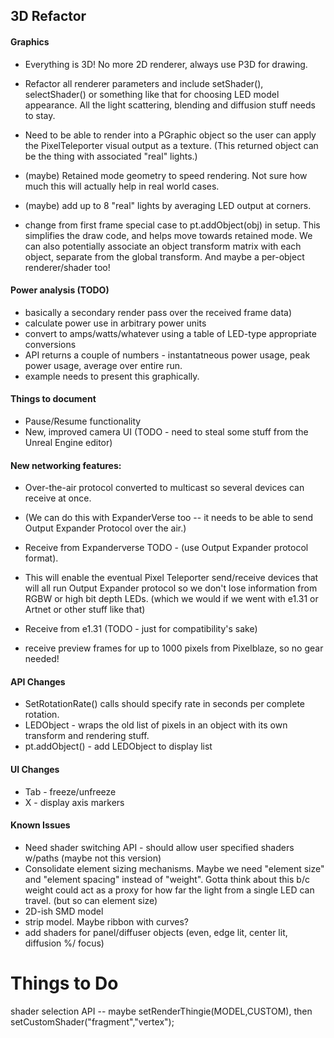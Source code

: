 ## 3D Refactor



#### Graphics
- Everything is 3D! No more 2D renderer, always use P3D for drawing.

- Refactor all renderer parameters and include setShader(), selectShader() or something like that for
choosing LED model appearance.   All the light scattering, blending and diffusion stuff needs to stay.

- Need to be able to render into a PGraphic object so the user can apply the PixelTeleporter visual output as
a texture. (This returned object can be the thing with associated "real" lights.)
- (maybe) Retained mode geometry to speed rendering.  Not sure how much this will actually
 help in real world cases.
- (maybe) add up to 8 "real" lights by averaging LED output at corners. 

- change from first frame special case to pt.addObject(obj) in setup.  This simplifies the draw code, and helps move
towards retained mode.   We can also potentially associate an object transform matrix with each object, separate from
the global transform.   And maybe a per-object renderer/shader too!


#### Power analysis (TODO)
- basically a secondary render pass over the received frame data)
- calculate power use in arbitrary power units
- convert to amps/watts/whatever using a table of LED-type appropriate conversions
- API returns a couple of numbers -  instantatneous power usage, peak power usage, average over entire run.
- example needs to present this graphically.

#### Things to document
- Pause/Resume functionality
- New, improved camera UI (TODO - need to steal some stuff from the Unreal Engine editor)

#### New networking features: 
- Over-the-air protocol converted to multicast so several devices can receive at once.  
- (We can do this with ExpanderVerse too -- it needs to be able to send Output Expander Protocol over the air.)
- Receive from Expanderverse TODO - (use Output Expander protocol format).
- This will enable the eventual Pixel Teleporter send/receive devices that will all run Output Expander protocol so we don't lose information from RGBW or high bit depth LEDs.
 (which we would if we went with e1.31 or Artnet or other stuff like that)

- Receive from e1.31 (TODO - just for compatibility's sake)
- receive preview frames for up to 1000 pixels from Pixelblaze, so no gear needed!

#### API Changes
- SetRotationRate() calls should specify rate in seconds per complete rotation.
- LEDObject - wraps the old list of pixels in an object with its own transform and rendering stuff.
- pt.addObject() - add LEDObject to display list

#### UI Changes
- Tab - freeze/unfreeze
- X - display axis markers

#### Known Issues
- Need shader switching API - should allow user specified shaders w/paths (maybe not this version)
- Consolidate element sizing mechanisms.   Maybe we need "element size" and "element spacing" instead of "weight". Gotta think about this b/c weight 
could act as a proxy for how far the light from a single LED can travel.  (but so can element size)
- 2D-ish SMD model
- strip model.  Maybe ribbon with curves?
- add shaders for panel/diffuser objects (even, edge lit, center lit, diffusion %/ focus)

# Things to Do
shader selection API -- maybe setRenderThingie(MODEL,CUSTOM), then setCustomShader("fragment","vertex");